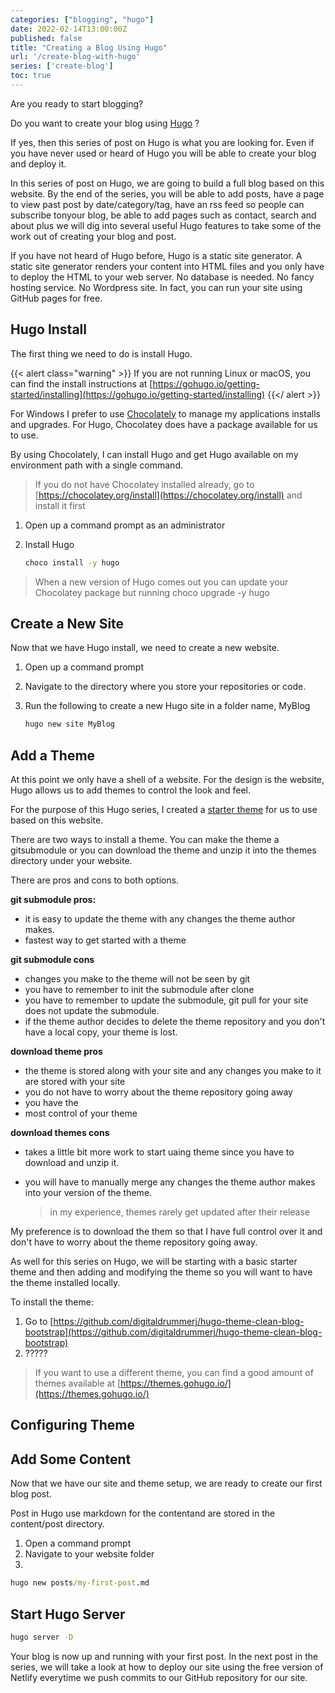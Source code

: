 ```yaml
---
categories: ["blogging", "hugo"]
date: 2022-02-14T13:00:00Z
published: false
title: "Creating a Blog Using Hugo"
url: '/create-blog-with-hugo'
series: ['create-blog']
toc: true
---
```


Are you ready to start blogging? 

Do you want to create your blog using [Hugo](https://gohugo.io/) ?

If yes, then this series of post on Hugo is what you are looking for.  Even if you have never used or heard of Hugo you will be able to create your blog and deploy it.

In this series of post on Hugo, we are going to build a full blog based on this website.   By the end of the series, you will be able to add posts, have a page to view past post by date/category/tag, have an rss feed so people can subscribe tonyour blog, be able to add pages such as contact, search and about plus we will dig into  several useful Hugo features to take some of the work out of creating your blog and post.

If you have not heard of Hugo before, Hugo is a static site generator.  A static site generator renders your content into HTML files and you only have to deploy the HTML to your web server.  No database is needed.  No fancy hosting service.  No Wordpress site.  In fact, you can run your site using GitHub pages for free.

## Hugo Install

The first thing we need to do is install Hugo.

{{< alert class="warning" >}}
If you are not running Linux or macOS, you can find the install instructions at [https://gohugo.io/getting-started/installing](https://gohugo.io/getting-started/installing)
{{</ alert >}}

For Windows I prefer to use [Chocolately](https://chocolatey.org/install) to manage my applications installs and upgrades.  For Hugo, Chocolatey does have a package available for us to use.

By using Chocolately, I can install Hugo and get Hugo available on my environment path with a single command.

> If you do not have Chocolatey installed already, go to [https://chocolatey.org/install](https://chocolatey.org/install) and install it first

1. Open up a command prompt as an administrator
1. Install Hugo

    ```cmd
    choco install -y hugo
    ```

> When a new version of Hugo comes out you can update your Chocolatey package but running choco upgrade -y hugo
 
## Create a New Site

Now that we have Hugo install, we need to create a new website.  

1. Open up a command prompt
1. Navigate to the directory where you store your repositories or code.
1. Run the following to create a new Hugo site in a folder name, MyBlog

    ```cmd
    hugo new site MyBlog
    ```

## Add a Theme

At this point we only have a shell of a website.  For the design is the website, Hugo allows us to add themes to control the look and feel. 

For the purpose of this Hugo series, I created a [starter theme](https://github.com/digitaldrummerj/hugo-theme-clean-blog-bootstrap) for us to use based on this website.

There are two ways to install a theme.  You can make the theme a gitsubmodule or you can download the theme and unzip it into the themes directory under your website.

There are pros and cons to both options.

**git submodule pros:**

* it is easy to update the theme with any changes the theme author makes.
* fastest way to get started with a theme

**git submodule cons**

* changes you make to the theme will not be seen by git
* you have to remember to init the submodule after clone
* you have to remember to update the submodule, git pull for your site does not update the submodule.
* if the theme author decides to delete the theme repository and you don't have a local copy, your theme is lost.

**download theme pros**

* the theme is stored along with your site and any changes you make to it are stored with your site
 * you do not have to worry about the theme repository going away
 * you have the 
 * most control of your theme

**download themes cons**

* takes a little bit more work to start uaing theme since you have to download and unzip it.
* you will have to manually merge any changes the theme author makes into your version of the theme.  

    > in my experience, themes rarely get updated after their release

My preference is to download the them so that I have full control over it and don't have to worry about the theme repository going away.

As well for this series on Hugo, we will be starting with a basic starter theme and then adding and modifying the theme so you will want to have the theme installed locally.

To install the theme:

1. Go to [https://github.com/digitaldrummerj/hugo-theme-clean-blog-bootstrap](https://github.com/digitaldrummerj/hugo-theme-clean-blog-bootstrap)
1. ?????

> If you want to use a different theme, you can find a good amount of themes available at [https://themes.gohugo.io/](https://themes.gohugo.io/)

## Configuring Theme


## Add Some Content

Now that we have our site and theme setup, we 
are ready to create our first blog post.

Post in Hugo use markdown for the contentand are stored in the content/post directory.

1. Open a command prompt  
1. Navigate to your website folder
1.  

```cmd
hugo new posts/my-first-post.md
```

## Start Hugo Server

```cmd
hugo server -D
```

Your blog is now up and running with your first post.  In the next post in the series, we will take a look at how to deploy our site using the free version of Netlify everytime we push commits to our GitHub repository for our site.

